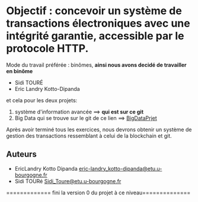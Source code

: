# Objectif : concevoir un système de transactions électroniques avec une intégrité garantie, accessible par le protocole HTTP.

Mode du travail préférée : binômes, **ainsi nous avons decidé de travailler en binôme**
- Sidi TOURÉ
- Eric Landry Kotto-Dipanda

et cela pour les deux projets:
1. système d'information avancée ==> __qui est sur ce git__
2. Big Data qui se trouve sur le git de ce lien ==> [BigDataPrjet](https://github.com/sidi001/Projet_BigData_LandryDipanda_SidiToure)

Après avoir terminé tous les exercices, nous devrons obtenir un système de gestion des
transactions ressemblant à celui de la blockchain et git.

## Auteurs
- EricLandry Kotto Dipanda [eric-landry_kotto-dipanda@etu.u-bourgogne.fr](eric-landry_kotto-dipanda@etu.u-bourgogne.fr)
- Sidi TOURé [Sidi_Toure@etu.u-bourgogne.fr](Sidi_Toure@etu.u-bourgogne.fr)

============= fini la version 0 du projet à ce niveau==============
